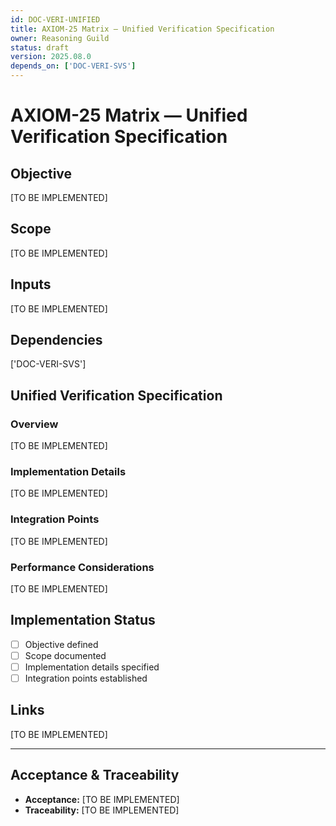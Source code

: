 ```yaml
---
id: DOC-VERI-UNIFIED
title: AXIOM-25 Matrix — Unified Verification Specification
owner: Reasoning Guild
status: draft
version: 2025.08.0
depends_on: ['DOC-VERI-SVS']
---
```


# AXIOM-25 Matrix — Unified Verification Specification

## Objective
[TO BE IMPLEMENTED]

## Scope
[TO BE IMPLEMENTED]

## Inputs
[TO BE IMPLEMENTED]

## Dependencies
['DOC-VERI-SVS']

## Unified Verification Specification

### Overview
[TO BE IMPLEMENTED]

### Implementation Details
[TO BE IMPLEMENTED]

### Integration Points
[TO BE IMPLEMENTED]

### Performance Considerations
[TO BE IMPLEMENTED]

## Implementation Status
- [ ] Objective defined
- [ ] Scope documented
- [ ] Implementation details specified
- [ ] Integration points established

## Links
[TO BE IMPLEMENTED]

---

## Acceptance & Traceability
- **Acceptance:** [TO BE IMPLEMENTED]
- **Traceability:** [TO BE IMPLEMENTED]
